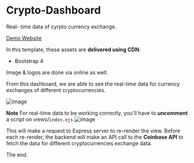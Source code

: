 # Crypto-Dashboard
Real- time data of cyrpto currency exchange.

[Demo Website](https://crypto-dashboard-v1.kevinlem0n.repl.co)

In this template, these assets are **delivered using CDN**:
 - Bootstrap 4

Image & logos are done via online as well.

From this dashboard, we are able to see the real-time data for currency exchanges of different cryptocurrencies.

![image](https://user-images.githubusercontent.com/126497052/226352305-2453ce34-d017-4c08-987c-14b86cb21ad8.png)

**Note**
For real-time data to be working correctly, you'll have to **uncomment** a script on views/`index.ejs`
![image](https://user-images.githubusercontent.com/126497052/226353646-7583137c-dfe8-4fa4-85fa-b8ec7bf5cd88.png)

This will make a request to Express server to re-render the view. 
Before each re-render, the backend will make an API call to the **Coinbase API** to fetch the data for different cryptocurrencies exchange data.

The end.
